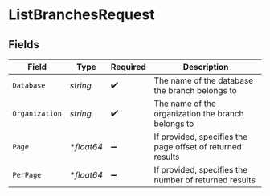 # ListBranchesRequest


## Fields

| Field                                                      | Type                                                       | Required                                                   | Description                                                |
| ---------------------------------------------------------- | ---------------------------------------------------------- | ---------------------------------------------------------- | ---------------------------------------------------------- |
| `Database`                                                 | *string*                                                   | :heavy_check_mark:                                         | The name of the database the branch belongs to             |
| `Organization`                                             | *string*                                                   | :heavy_check_mark:                                         | The name of the organization the branch belongs to         |
| `Page`                                                     | **float64*                                                 | :heavy_minus_sign:                                         | If provided, specifies the page offset of returned results |
| `PerPage`                                                  | **float64*                                                 | :heavy_minus_sign:                                         | If provided, specifies the number of returned results      |